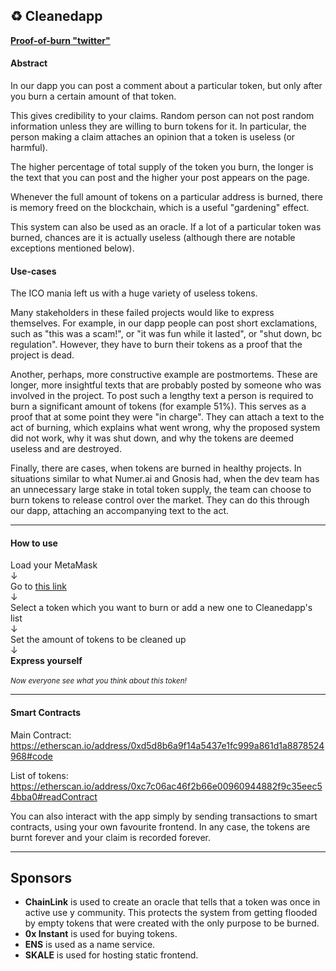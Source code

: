 ## ♻ Cleanedapp

**[Proof-of-burn "twitter"](https://swarm-gateways.net/bzz:/56711d06a256afcb7c22d7dc9dbd69d80c0f57bb11d4b3556d9d21dcdf53db76/)**


#### Abstract

In our dapp you can post a comment about a particular token, but only after you burn a certain amount of that token. 

This gives credibility to your claims. Random person can not post random information unless they are willing to burn tokens for it. In particular, the person making a claim attaches an opinion that a token is useless (or harmful).

The higher percentage of total supply of the token you burn, the longer is the text that you can post and the higher your post appears on the page.

Whenever the full amount of tokens on a particular address is burned, there is memory freed on the blockchain, which is a useful "gardening" effect.

This system can also be used as an oracle. If a lot of a particular token was burned, chances are it is actually useless (although there are notable exceptions mentioned below).


#### Use-cases

The ICO mania left us with a huge variety of useless tokens. 

Many stakeholders in these failed projects would like to express themselves. For example, in our dapp people can post short exclamations, such as "this was a scam!", or "it was fun while it lasted", or "shut down, bc regulation". However, they have to burn their tokens as a proof that the project is dead.

Another, perhaps, more constructive example are postmortems. These are longer, more insightful texts that are probably posted by someone who was involved in the project. To post such a lengthy text a person is required to burn a significant amount of tokens (for example 51%). This serves as a proof that at some point they were "in charge". They can attach a text to the act of burning, which explains what went wrong, why the proposed system did not work, why it was shut down, and why the tokens are deemed useless and are destroyed.

Finally, there are cases, when tokens are burned in healthy projects. In situations similar to what Numer.ai and Gnosis had, when the dev team has an unnecessary large stake in total token supply, the team can choose to burn tokens to release control over the market. They can do this through our dapp, attaching an accompanying text to the act.

---

#### How to use

Load your MetaMask <br/>↓<br/>Go to [this link](https://swarm-gateways.net/bzz:/56711d06a256afcb7c22d7dc9dbd69d80c0f57bb11d4b3556d9d21dcdf53db76/) <br/>↓<br/>Select a token which you want to burn or add a new one to Cleanedapp's list<br/>↓<br/>Set the amount of tokens to be cleaned up<br/>↓<br/><b>Express yourself </b><br/><br/><small><i>Now everyone see what you think about this token!</i></small>


---
#### Smart Contracts

Main Contract: https://etherscan.io/address/0xd5d8b6a9f14a5437e1fc999a861d1a8878524968#code 

List of tokens:
https://etherscan.io/address/0xc7c06ac46f2b66e00960944882f9c35eec54bba0#readContract

You can also interact with the app simply by sending transactions to smart contracts, using your own favourite frontend. In any case, the tokens are burnt forever and your claim is recorded forever.

---

<!-- #### Eco-friendly -->

<!-- (pic with space cleared) TODO! -->

## Sponsors
* **ChainLink** is used to create an oracle that tells that a token was once in active use y community. This protects the system from getting flooded by empty tokens that were created with the only purpose to be burned. <br/>
* **0x Instant** is used for buying tokens. <br/>
* **ENS** is used as a name service. <br/>
* **SKALE** is used for hosting static frontend. <br/>

